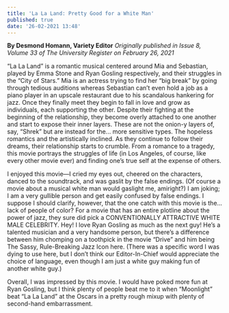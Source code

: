 ```yaml
---
title: 'La La Land: Pretty Good for a White Man'
published: true
date: '26-02-2021 13:48'
---
```


**By Desmond Homann, Variety Editor** _Originally published in Issue 8, Volume 33 of The University Register on February 26, 2021_

“La La Land” is a romantic musical centered around Mia and Sebastian, played by Emma Stone and Ryan Gosling respectively, and their struggles in the “City of Stars.” Mia is an actress trying to find her “big break” by going through tedious auditions whereas Sebastian can’t even hold a job as a piano player in an upscale restaurant due to his scandalous hankering for jazz. Once they finally meet they begin to fall in love and grow as individuals, each supporting the other. Despite their fighting at the beginning of the relationship, they become overly attached to one another and start to expose their inner layers. These are not the onion-y layers of, say, “Shrek” but are instead for the... more sensitive types. The hopeless romantics and the artistically inclined. As they continue to follow their dreams, their relationship starts to crumble. From a romance to a tragedy, this movie portrays the struggles of life (in Los Angeles, of course, like every other movie ever) and finding one’s true self at the expense of others.

I enjoyed this movie—I cried my eyes out, cheered on the characters, danced to the soundtrack, and was gaslit by the false endings. (Of course a movie about a musical white man would gaslight me, amiright?) I am joking; I am a very gullible person and get easily confused by false endings. I suppose I should clarify, however, that the one catch with this movie is the... lack of people of color? For a movie that has an entire plotline about the power of jazz, they sure did pick a CONVENTIONALLY ATTRACTIVE WHITE MALE CELEBRITY. Hey! I love Ryan Gosling as much as the next guy! He’s a talented musician and a very handsome person, but there’s a difference between him chomping on a toothpick in the movie “Drive” and him being The Sassy, Rule-Breaking Jazz Icon here. (There was a specific word I was dying to use here, but I don’t think our Editor-In-Chief would appreciate the choice of language, even though I am just a white guy making fun of another white guy.)

Overall, I was impressed by this movie. I would have poked more fun at Ryan Gosling, but I think plenty of people beat me to it when “Moonlight” beat “La La Land” at the Oscars in a pretty rough mixup with plenty of second-hand embarrassment.
